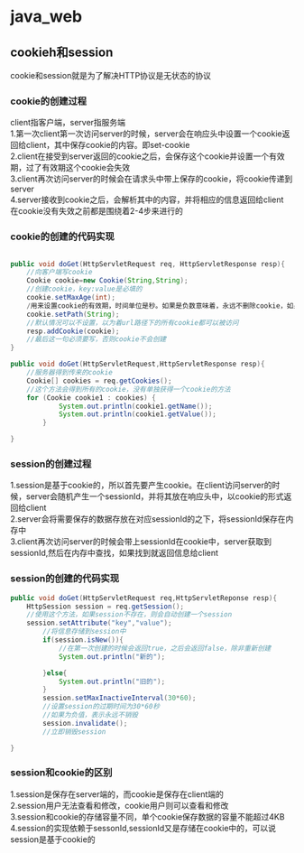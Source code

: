 # java_web
## cookieh和session 
cookie和session就是为了解决HTTP协议是无状态的协议  
### cookie的创建过程   
client指客户端，server指服务端  
1.第一次client第一次访问server的时候，server会在响应头中设置一个cookie返回给client，其中保存cookie的内容。即set-cookie  
2.client在接受到server返回的cookie之后，会保存这个cookie并设置一个有效期，过了有效期这个cookie会失效  
3.client再次访问server的时候会在请求头中带上保存的cookie，将cookie传递到server  
4.server接收到cookie之后，会解析其中的内容，并将相应的信息返回给client  
在cookie没有失效之前都是围绕着2-4步来进行的  
### cookie的创建的代码实现
```java

public void doGet(HttpServletRequest req, HttpServletResponse resp){
    //向客户端写cookie
    Cookie cookie=new Cookie(String,String);
    //创建cookie，key:value是必填的
    cookie.setMaxAge(int);
    /用来设置cookie的有效期，时间单位是秒。如果是负数意味着，永远不删除cookie，如果是正数，表示有效期到正数秒，如果为0，表示立即失效
    cookie.setPath(String);
    //默认情况可以不设置，以为着url路径下的所有cookie都可以被访问
    resp.addCookie(cookie);
    //最后这一句必须要写，否则cookie不会创建
}

public void doGet(HttpServletRequest,HttpServletResponse resp){
    //服务器得到传来的cookie
    Cookie[] cookies = req.getCookies();
    //这个方法会得到所有的cookie，没有单独获得一个cookie的方法
    for (Cookie cookie1 : cookies) {
            System.out.println(cookie1.getName());
            System.out.println(cookie1.getValue());
        }

} 
```  
### session的创建过程  
1.session是基于cookie的，所以首先要产生cookie。在client访问server的时候，server会随机产生一个sessionId，并将其放在响应头中，以cookie的形式返回给client    
2.server会将需要保存的数据存放在对应sessionId的之下，将sessionId保存在内存中  
3.client再次访问server的时候会带上sessionId在cookie中，server获取到sessionId,然后在内存中查找，如果找到就返回信息给client  
### session的创建的代码实现  
```java
public void doGet(HttpServletRequest req,HttpServletReponse resp){
    HttpSession session = req.getSession();
    //使用这个方法，如果session不存在，则会自动创建一个session
    session.setAttribute("key","value");
        //将信息存储到session中
        if(session.isNew()){
            //在第一次创建的时候会返回true，之后会返回false，除非重新创建
            System.out.println("新的");

        }else{
            System.out.println("旧的");
        }
        session.setMaxInactiveInterval(30*60);
        //设置session的过期时间为30*60秒
        //如果为负值，表示永远不销毁
        session.invalidate();
        //立即销毁session

}
```  
### session和cookie的区别  
1.session是保存在server端的，而cookie是保存在client端的  
2.session用户无法查看和修改，cookie用户则可以查看和修改  
3.session和cookie的存储容量不同，单个cookie保存数据的容量不能超过4KB
4.session的实现依赖于sessonId,sessionId又是存储在cookie中的，可以说session是基于cookie的  


